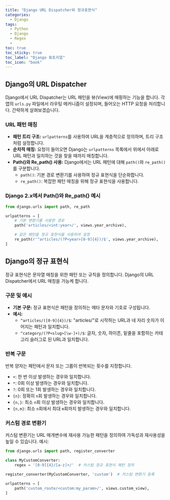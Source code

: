```yaml
---
title: "Django URL Dispatcher와 정규표현식"
categories:
  - Django
tags:
  - Python
  - Django
  - Regex
  - 
toc: true
toc_sticky: true
toc_label: "Django 튜토리얼"
toc_icon: "book"
---
```


## Django의 URL Dispatcher
Django에서 URL Dispatcher는 URL 패턴을 뷰(View)에 매핑하는 기능을 합니다. 각 앱의 `urls.py` 파일에서 라우팅 메커니즘이 설정되며, 들어오는 HTTP 요청을 처리합니다. 간략하게 살펴보겠습니다.

### URL 패턴 매칭
- **패턴 트리 구조:** `urlpatterns`를 사용하여 URL을 계층적으로 정의하며, 트리 구조처럼 설정합니다.
- **순차적 매칭:** 요청이 들어오면 Django는 `urlpatterns` 목록에서 위에서 아래로 URL 패턴과 일치하는 것을 찾을 때까지 매칭합니다.
- **Path()와 Re_path() 사용:** Django에서는 URL 패턴에 대해 `path()`와 `re_path()`를 구분합니다.
  - `path()`: 기본 경로 변환기를 사용하여 정규 표현식을 단순화합니다.
  - `re_path()`: 복잡한 패턴 매칭을 위해 정규 표현식을 사용합니다.

### Django 2.x에서 Path()와 Re_path() 예시
```python
from django.urls import path, re_path

urlpatterns = [
    # 기본 변환기를 사용한 경로
    path('articles/<int:year>/', views.year_archive),

    # 같은 패턴을 정규 표현식을 사용하여 설정
    re_path(r'^articles/(?P<year>[0-9]{4})/$', views.year_archive),
]
```
## Django의 정규 표현식
정규 표현식은 문자열 매칭을 위한 패턴 또는 규칙을 정의합니다. Django의 URL Dispatcher에서 URL 매칭을 가능케 합니다.

### 구문 및 예시
- **기본 구문:** 정규 표현식은 패턴을 정의하는 메타 문자와 기호로 구성됩니다.
- **예시:**
  - `^articles/([0-9]{4})/$`: "articles/"로 시작하는 URL과 네 자리 숫자가 이어지는 패턴과 일치합니다.
  - `^category/(?P<slug>[\w-]+)/$`: 글자, 숫자, 하이픈, 밑줄을 포함하는 카테고리 슬러그로 된 URL과 일치합니다.

### 반복 구문
반복 양자는 패턴에서 문자 또는 그룹이 반복되는 횟수를 지정합니다.
- `+`: 한 번 이상 발생하는 경우와 일치합니다.
- `*`: 0회 이상 발생하는 경우와 일치합니다.
- `?`: 0회 또는 1회 발생하는 경우와 일치합니다.
- `{n}`: 정확히 `n`회 발생하는 경우와 일치합니다.
- `{n,}`: 최소 `n`회 이상 발생하는 경우와 일치합니다.
- `{n,m}`: 최소 `n`회에서 최대 `m`회까지 발생하는 경우와 일치합니다.

### 커스텀 경로 변환기
커스텀 변환기는 URL 매개변수에 재사용 가능한 패턴을 정의하여 가독성과 재사용성을 높일 수 있습니다.
예시:
```python
from django.urls import path, register_converter

class MyCustomConverter:
    regex = '[0-9]{4}/[a-z]+/'  # 커스텀 정규 표현식 패턴 정의

register_converter(MyCustomConverter, 'custom')  # 커스텀 변환기 등록

urlpatterns = [
    path('custom_route/<custom:my_param>/', views.custom_view),
]
```
